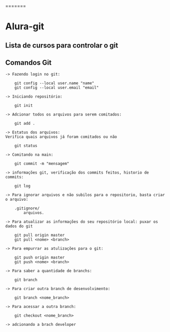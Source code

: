 =======
# Alura-git

## Lista de cursos para controlar o git

## Comandos Git
    -> Fazendo login no git:
        
        git config --local user.name "name"
        git config --local user.email "email"

    -> Iniciando repositório:

        git init

    -> Adcionar todos os arquivos para serem comitados:

        git add .

    -> Estatus dos arquivos:
    Verifica quais arquivos já foram comitados ou não

        git status

    -> Comitando na main:

        git commit -m "mensagem"

    -> informações git, verificação dos commits feitos, historio de commits:

        git log

    -> Para ignorar arquivos e não subilos para o repositorio, basta criar o arquivo:

        .gitignore/
            arquivos.

    -> Para atualizar as informações do seu repositório local: puxar os dados do git

        git pull origin master
        git pull <nome> <branch>

    -> Para empurrar as atulizações para o git:

        git push origin master
        git push <nome> <branch>

    -> Para saber a quantidade de branchs:

        git branch

    -> Para criar outra branch de desenvolvimento:

        git branch <nome_branch>

    -> Para acessar a outra branch:

        git checkout <nome_branch>

    -> adcionando a brach developer